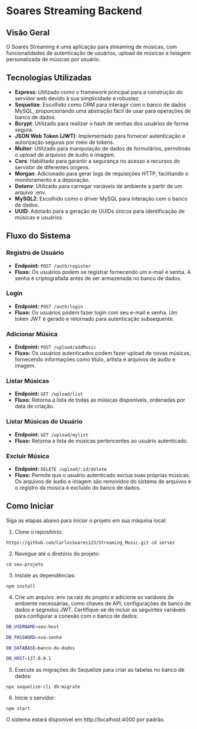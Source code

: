 # Soares Streaming Backend
## Visão Geral
O Soares Streaming é uma aplicação para streaming de músicas, com funcionalidades de autenticação de usuários, upload de músicas e listagem personalizada de músicas por usuário.

## Tecnologias Utilizadas
- **Express**: Utilizado como o framework principal para a construção do servidor web devido à sua simplicidade e robustez.
- **Sequelize**: Escolhido como ORM para interagir com o banco de dados MySQL, proporcionando uma abstração fácil de usar para operações de banco de dados.
- **Bcrypt**: Utilizado para realizar o hash de senhas dos usuários de forma segura.
- **JSON Web Token (JWT)**: Implementado para fornecer autenticação e autorização seguras por meio de tokens.
- **Multer**: Utilizado para manipulação de dados de formulários, permitindo o upload de arquivos de áudio e imagem.
- **Cors**: Habilitado para garantir a segurança no acesso a recursos do servidor de diferentes origens.
- **Morgan**: Adicionado para gerar logs de requisições HTTP, facilitando o monitoramento e a depuração.
- **Dotenv**: Utilizado para carregar variáveis de ambiente a partir de um arquivo .env.
- **MySQL2**: Escolhido como o driver MySQL para interação com o banco de dados.
- **UUID**: Adotado para a geração de UUIDs únicos para identificação de músicas e usuários.

## Fluxo do Sistema

### Registro de Usuário

- **Endpoint:** `POST /auth/register`
- **Fluxo:** Os usuários podem se registrar fornecendo um e-mail e senha. A senha é criptografada antes de ser armazenada no banco de dados.

### Login

- **Endpoint:** `POST /auth/login`
- **Fluxo:** Os usuários podem fazer login com seu e-mail e senha. Um token JWT é gerado e retornado para autenticação subsequente.

### Adicionar Música

- **Endpoint:** `POST /upload/addMusic`
- **Fluxo:** Os usuários autenticados podem fazer upload de novas músicas, fornecendo informações como título, artista e arquivos de áudio e imagem.

### Listar Músicas

- **Endpoint:** `GET /upload/list`
- **Fluxo:** Retorna a lista de todas as músicas disponíveis, ordenadas por data de criação.

### Listar Músicas do Usuário

- **Endpoint:** `GET /upload/mylist`
- **Fluxo:** Retorna a lista de músicas pertencentes ao usuário autenticado.

### Excluir Música

- **Endpoint:** `DELETE /upload/:id/delete`
- **Fluxo:** Permite que o usuário autenticado exclua suas próprias músicas. Os arquivos de áudio e imagem são removidos do sistema de arquivos e o registro da música é excluído do banco de dados.


## Como Iniciar

Siga as etapas abaixo para iniciar o projeto em sua máquina local:

1. Clone o repositório:

`
  https://github.com/CarlosSoares123/Streaming_Music.git
  cd server
`

2. Navegue até o diretório do projeto:

  `
  cd seu-projeto
  `

3. Instale as dependências:

`
npm install
`

4. Crie um arquivo .env na raiz do projeto e adicione as variáveis de ambiente necessárias, como chaves de API, configurações de banco de dados e segredos JWT. Certifique-se de incluir as seguintes variáveis para configurar a conexão com o banco de dados:

```bash
DB_USERNAME=seu-host

DB_PASSWORD=sua-senha

DB_DATABASE=banco-de-dados

DB_HOST=127.0.0.1

```


5. Execute as migrações do Sequelize para criar as tabelas no banco de dados:

`
npx sequelize-cli db:migrate
`

6. Inicie o servidor:

`
npm start
`

O sistema estará disponível em http://localhost:4000 por padrão.
